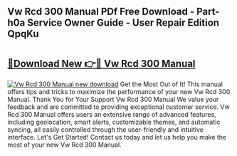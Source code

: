 ## Vw Rcd 300 Manual PDf Free Download - Part-h0a Service Owner Guide - User Repair Edition QpqKu

# <h2><a href="http://cf15610.oget.top/?id=Vw+Rcd+300+Manual">🔗Download New 👉🔴 Vw Rcd 300 Manual</a></h2>

[![Vw Rcd 300 Manual new download](https://i.imgur.com/5g1atiW.png)](http://cf15610.oget.top/?id=Vw+Rcd+300+Manual)
Get the Most Out of It! This manual offers tips and tricks to maximize the performance of your new Vw Rcd 300 Manual. Thank You for Your Support Vw Rcd 300 Manual We value your feedback and are committed to providing exceptional customer service. Vw Rcd 300 Manual offers users an extensive range of advanced features, including geolocation, smart alerts, customizable themes, and automatic syncing, all easily controlled through the user-friendly and intuitive interface. Let's Get Started! Contact us today and let us help you make the most of your new Vw Rcd 300 Manual.
